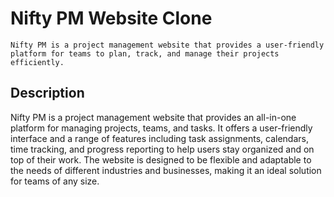 # Nifty PM Website Clone
```
Nifty PM is a project management website that provides a user-friendly platform for teams to plan, track, and manage their projects efficiently.
```


## Description
Nifty PM is a project management website that provides an all-in-one platform for managing projects, teams, and tasks.
It offers a user-friendly interface and a range of features including task assignments, calendars, time tracking, and progress 
reporting to help users stay organized and on top of their work. The website is designed to be flexible and adaptable to the needs of 
different industries and businesses, making it an ideal solution for teams of any size.


